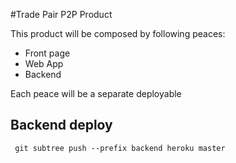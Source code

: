 #Trade Pair P2P Product

This product will be composed by following peaces:

- Front page
- Web App
- Backend

Each peace will be a separate deployable

## Backend deploy

```
 git subtree push --prefix backend heroku master
```
